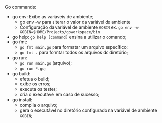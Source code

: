Go commands:
- go env: Exibe as variáveis de ambiente;
  - go env -w para alterar o valor da variável de ambiente 
  - Configuração da variável de ambiente `GOBIN` ex. `go env -w GOBIN=$HOME/Projects/goworkspace/bin`
- go help: `go help [command]` ensina a utilizar o comando;
- go fmt: 
  - `go fmt main.go` para formatar um arquivo específico;
  - `go fmt .` para formtar todos os arquivos do diretório;
- go run: 
  - `go run main.go` (arquivo);
  - `go run *.go`;
- go build:
  - efetua o build;
  - exibe os erros;
  - executa os testes;
  - cria o executável em caso de sucesso;
- go install:
  - compila o arquivo;
  - gera o executável no diretório configurado na variável de ambiente `GOBIN`;
